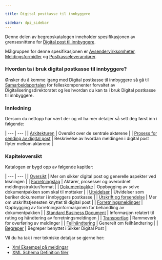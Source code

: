 ```yaml
---

title: Digital postkasse til innbyggere 

sidebar: dpi_sidebar
---
```


Denne delen av begrepskatalogen inneholder spesifikasjonen av
grensesnittene for [Digital post til
innbyggere](https://docs.digdir.no).

Målgruppen for denne spesifikasjonen er
[Avsendervirksomheter]({{site.baseurl}}/resources/begrep/sikkerDigitalPost/forretningslag/Aktorer),
[Meldingsformidler]({{site.baseurl}}/resources/begrep/sikkerDigitalPost/forretningslag/Aktorer) og
[Postkasseleverandører]({{site.baseurl}}/resources/begrep/sikkerDigitalPost/forretningslag/Aktorer).

### Hvordan ta i bruk digital postkasse til innbyggere?

Ønsker du å komme igang med Digital postkasse til innbyggere så gå til
[Samarbeidsportalen](https://samarbeid.digdir.no/) for felleskomponenter
forvaltet av Digitaliseringsdirektoratet og les hvordan du kan ta i bruk Digital postkasse til
innbyggere.

### Innledning

Dersom du nettopp har vært der og vil ha mer detaljer så sett deg først
inn i følgende:

| --- | --- |
| [Arkitekturen]({{site.baseurl}}/resources/begrep/sikkerDigitalPost/innledning/arkitektur) | Oversikt over de sentrale aktørene |
| [Prosess for sending av digital post]({{site.baseurl}}/resources/begrep/sikkerDigitalPost/forretningslag/forretningsprosess) | Beskrivelse av hvordan meldingen i digital post flyter mellom aktørene |

### Kapiteloversikt

Katalogen er bygd opp av følgende kapitler:

| --- | --- |
| [Oversikt]({{site.baseurl}}/resources/begrep/ID-porten/index) | Mer om sikker digital post og generelle aspekter ved løsningen |
| [Forretningslag]({{site.baseurl}}/resources/begrep/ID-porten/index) | Aktører, prosesser og overordnet meldingsstruktur/format |
| [Dokumentpakke]({{site.baseurl}}/resources/begrep/sikkerDigitalPost/forretningslag/Dokumentpakke/dokumentpakke_index) | Oppbygging av selve dokumentpakken som skal til mottaker |
| [Utvidelser]({{site.baseurl}}/resources/begrep/ID-porten/index) | Utvidelser som beriker dokumenter i innbyggers postkasse |
| [Utskrift og forsendelse]({{site.baseurl}}/resources/begrep/sikkerDigitalPost/utskrift/sdp_index_utskrift) | Mer om utskriftstjenesten knyttet til digital post |
| [Forretningsmeldinger]({{site.baseurl}}/resources/begrep/ID-porten/index) | Oppbygging av forretningsinformasjonen for behandling av dokumentpakken |
| [Standard Business Document]({{site.baseurl}}/resources/begrep/ID-porten/index) | Informasjon relatert til ruting og håndtering av forretningsmeldingen |
| [Transportlag]({{site.baseurl}}/resources/begrep/ID-porten/index) | Rammeverk for overføring av meldinger |
| [Feilhåndtering]({{site.baseurl}}/resources/begrep/ID-porten/index) | Generelt om feilhåndtering |
| [Begreper]({{site.baseurl}}/resources/begrep/ID-porten/index) | Begreper benyttet i Sikker Digital Post |

Vil du ha tak i mer tekniske detaljar se gjerne her:

  - [Xml Eksempel på meldingar]({{site.baseurl}}/resources/begrep/ID-porten/index)
  - [XML Schema Definition filer](xsd/README.md)
